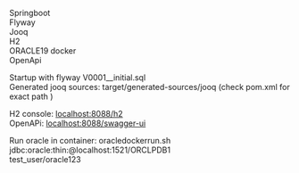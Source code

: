 Springboot <br>
Flyway <br>
Jooq<br>
H2<br>
ORACLE19 docker<BR>
OpenApi<br>
  

Startup with flyway V0001__initial.sql <br>
Generated jooq sources: target/generated-sources/jooq (check pom.xml for exact path ) <br>

H2 console: <a href="http://localhost:8088/h2">localhost:8088/h2</a> <br>
OpenAPi:  <a href="http://localhost:8088/swagger-ui/">localhost:8088/swagger-ui</a> <br>

Run oracle in container: oracledockerrun.sh <Br>
jdbc:oracle:thin:@localhost:1521/ORCLPDB1 <br>
test_user/oracle123 <BR>
